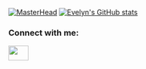 [![MasterHead](https://content.wepik.com/statics/288819472/preview-page0.jpg)](https://github.com/evelynjimene)
[![Evelyn's GitHub stats](https://github-readme-stats.vercel.app/api?username=evelynjimene)](https://github.com/evelynjimene/github-readme-stats)
<h3 align="left">Connect with me:</h3>
<p align="left">
<a href="your link" target="blank"><img align="center" src="https://cdn.jsdelivr.net/npm/simple-icons@3.0.1/icons/linkedin.svg" alt="" height="30" width="40" /></a>
</p>
